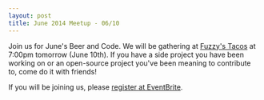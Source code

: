 ```yaml
---
layout: post
title: June 2014 Meetup - 06/10
---
```


Join us for June's Beer and Code. We will be gathering at 
[Fuzzy's Tacos](http://www.fuzzystacoshop.com/) at
7:00pm tomorrow (June 10th). If you have a side project you have been
working on or an open-source project you've been meaning to contribute to,
come do it with friends!

If you will be joining us, please
[register at EventBrite](https://www.eventbrite.com/e/beer-and-code-tickets-11903342217).
